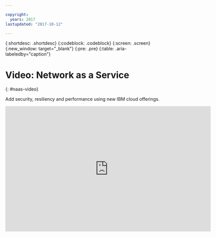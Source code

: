 ```yaml
---

copyright:
  years: 2017
lastupdated: "2017-10-12"

---
```


{:shortdesc: .shortdesc}
{:codeblock: .codeblock}
{:screen: .screen}
{:new_window: target="_blank"}
{:pre: .pre}
{:table: .aria-labeledby="caption"}

# Video: Network as a Service
{: #naas-video}

Add security, resiliency and performance using new IBM cloud offerings.

<p>
  <div class="embed-responsive embed-responsive-16by9">
    <iframe class="embed-responsive-item" id="youtubeplayer" type="text/html" width="640" height="390" src="https://www.youtube.com/embed/sSfTcxDrmSI?rel=0" frameborder="0" webkitallowfullscreen mozallowfullscreen allowfullscreen> </iframe>
  </div>
</p>
